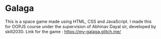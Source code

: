 # Galaga
This is a space game made using HTML, CSS and JavaScript. I made this for OOPJS course under the supervision of Abhinav Dayal sir, developed by skill2030.
Link for the game : https://my-galaga.glitch.me/
